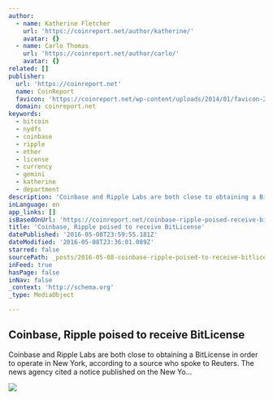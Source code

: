 ```yaml
---
author:
  - name: Katherine Fletcher
    url: 'https://coinreport.net/author/katherine/'
    avatar: {}
  - name: Carlo Thomas
    url: 'https://coinreport.net/author/carlo/'
    avatar: {}
related: []
publisher:
  url: 'https://coinreport.net'
  name: CoinReport
  favicon: 'https://coinreport.net/wp-content/uploads/2014/01/favicon-2.ico'
  domain: coinreport.net
keywords:
  - bitcoin
  - nydfs
  - coinbase
  - ripple
  - ether
  - license
  - currency
  - gemini
  - katherine
  - department
description: 'Coinbase and Ripple Labs are both close to obtaining a BitLicense in order to operate in New York, according to a source who spoke to Reuters. The news agency cited a notice published on the New Yo...'
inLanguage: en
app_links: []
isBasedOnUrl: 'https://coinreport.net/coinbase-ripple-poised-receive-bitlicense/'
title: 'Coinbase, Ripple poised to receive BitLicense'
datePublished: '2016-05-08T23:59:55.181Z'
dateModified: '2016-05-08T23:36:01.089Z'
starred: false
sourcePath: _posts/2016-05-08-coinbase-ripple-poised-to-receive-bitlicense.md
inFeed: true
hasPage: false
inNav: false
_context: 'http://schema.org'
_type: MediaObject

---
```

<article style=""><h1>Coinbase, Ripple poised to receive BitLicense</h1><p>Coinbase and Ripple Labs are both close to obtaining a BitLicense in order to operate in New York, according to a source who spoke to Reuters. The news agency cited a notice published on the New Yo...</p><img src="https://coinreport.net/wp-content/uploads/2015/11/Coinbase-Logo-Squared-150x150.png" /></article>